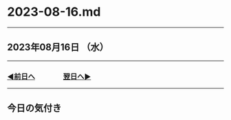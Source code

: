 # 2023-08-16.md

---

## 2023年08月16日 （水）

---

### [◀️前日へ](https://github.com/yuasys/chatty-journal/blob/main/2023/08/2023-08-15.md)&emsp;&emsp;&emsp;&emsp;[翌日へ▶️](https://github.com/yuasys/chatty-journal/blob/main/2023/08/2023-08-17.md)

---

## 今日の気付き
